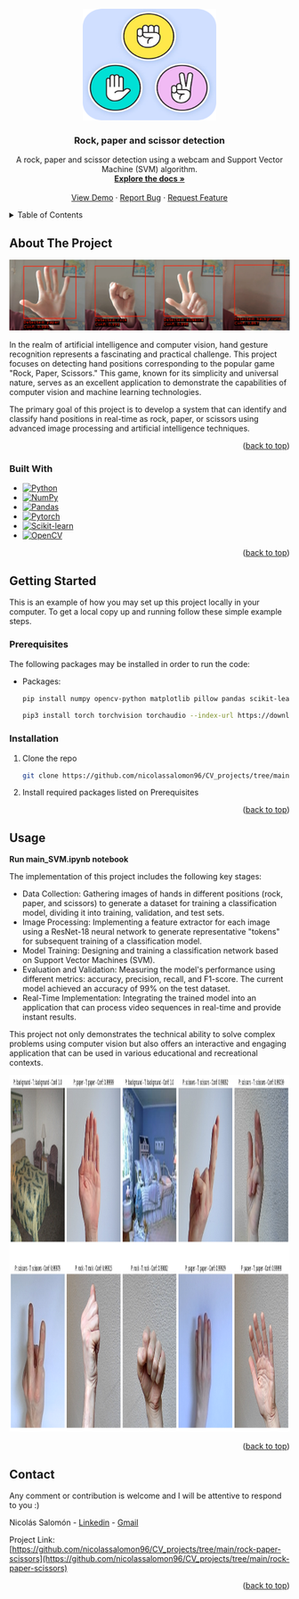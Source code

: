 <!-- PROJECT LOGO -->
<br />
<div align="center">
  <a href="https://github.com/nicolassalomon96/CV_projects/tree/main/rock-paper-scissors">
    <img src="images/logo.png" alt="Logo" width="240" height="200">
  </a>

<h3 align="center">Rock, paper and scissor detection</h3>

  <p align="center">
    A rock, paper and scissor detection using a webcam and Support Vector Machine (SVM) algorithm.
    <br />
    <a href="https://github.com/nicolassalomon96/CV_projects/tree/main/rock-paper-scissors"><strong>Explore the docs »</strong></a>
    <br />
    <br />
    <a href="https://github.com/nicolassalomon96/CV_projects/tree/main/rock-paper-scissors/outputs/output_gif.gif">View Demo</a>
    ·
    <a href="https://github.com/nicolassalomon96/CV_projects/tree/main/rock-paper-scissors/issues/new?labels=bug&template=bug-report---.md">Report Bug</a>
    ·
    <a href="https://github.com/nicolassalomon96/CV_projects/tree/main/rock-paper-scissors/issues/new?labels=enhancement&template=feature-request---.md">Request Feature</a>
  </p>
</div>


<!-- TABLE OF CONTENTS -->
<details>
  <summary>Table of Contents</summary>
  <ol>
    <li>
      <a href="#about-the-project">About The Project</a>
      <ul>
        <li><a href="#built-with">Built With</a></li>
      </ul>
    </li>
    <li>
      <a href="#getting-started">Getting Started</a>
      <ul>
        <li><a href="#prerequisites">Prerequisites</a></li>
        <li><a href="#installation">Installation</a></li>
      </ul>
    </li>
    <li><a href="#usage">Usage</a></li>
    <li><a href="#contact">Contact</a></li>
  </ol>
</details>



<!-- ABOUT THE PROJECT -->
## About The Project

![Product Name Screen Shot][product-screenshot]

In the realm of artificial intelligence and computer vision, hand gesture recognition represents a fascinating and practical challenge. This project focuses on detecting hand positions corresponding to the popular game "Rock, Paper, Scissors." This game, known for its simplicity and universal nature, serves as an excellent application to demonstrate the capabilities of computer vision and machine learning technologies.

The primary goal of this project is to develop a system that can identify and classify hand positions in real-time as rock, paper, or scissors using advanced image processing and artificial intelligence techniques.

<p align="right">(<a href="#readme-top">back to top</a>)</p>


### Built With

* [![Python][Python]][Python-url]
* [![NumPy][NumPy]][NumPy-url]
* [![Pandas][Pandas]][Pandas-url]
* [![Pytorch][Pytorch]][Pytorch-url]
* [![Scikit-learn][Scikit-learn]][Scikit-learn-url]
* [![OpenCV][OpenCV]][OpenCV-url]


<p align="right">(<a href="#readme-top">back to top</a>)</p>


<!-- GETTING STARTED -->
## Getting Started

This is an example of how you may set up this project locally in your computer.
To get a local copy up and running follow these simple example steps.

### Prerequisites

The following packages may be installed in order to run the code:

* Packages:
  ```sh
  pip install numpy opencv-python matplotlib pillow pandas scikit-learn
  ```
  ```sh
  pip3 install torch torchvision torchaudio --index-url https://download.pytorch.org/whl/cu118 #for examples see https://pytorch.org/get-started/locally/
  ```

### Installation

1. Clone the repo
   ```sh
   git clone https://github.com/nicolassalomon96/CV_projects/tree/main/rock-paper-scissors
   ```
2. Install required packages listed on Prerequisites

<p align="right">(<a href="#readme-top">back to top</a>)</p>


<!-- USAGE EXAMPLES -->
## Usage

**Run main_SVM.ipynb notebook**

The implementation of this project includes the following key stages:

  * Data Collection: Gathering images of hands in different positions (rock, paper, and scissors) to generate a dataset for training a classification model, dividing it into training, validation, and test sets.
  * Image Processing: Implementing a feature extractor for each image using a ResNet-18 neural network to generate representative "tokens" for subsequent training of a classification model.
  * Model Training: Designing and training a classification network based on Support Vector Machines (SVM).
  * Evaluation and Validation: Measuring the model's performance using different metrics: accuracy, precision, recall, and F1-score. The current model achieved an accuracy of 99% on the test dataset.
  * Real-Time Implementation: Integrating the trained model into an application that can process video sequences in real-time and provide instant results.

This project not only demonstrates the technical ability to solve complex problems using computer vision but also offers an interactive and engaging application that can be used in various educational and recreational contexts.


<div align="center">
  <a href="https://github.com/nicolassalomon96/CV_projects/tree/main/rock-paper-scissors">
    <img src="images/output_image.png" alt="Logo" width="1280" height="640">
  </a>
</div>

<p align="right">(<a href="#readme-top">back to top</a>)</p>


<!-- ROADMAP -->
<!--
## Roadmap

- [ ] Feature 1
- [ ] Feature 2
- [ ] Feature 3
    - [ ] Nested Feature

See the [open issues](https://github.com/github_username/repo_name/issues) for a full list of proposed features (and known issues).

<p align="right">(<a href="#readme-top">back to top</a>)</p>
-->

<!-- CONTRIBUTING -->
<!--
## Contributing

Contributions are what make the open source community such an amazing place to learn, inspire, and create. Any contributions you make are **greatly appreciated**.

If you have a suggestion that would make this better, please fork the repo and create a pull request. You can also simply open an issue with the tag "enhancement".
Don't forget to give the project a star! Thanks again!

1. Fork the Project
2. Create your Feature Branch (`git checkout -b feature/AmazingFeature`)
3. Commit your Changes (`git commit -m 'Add some AmazingFeature'`)
4. Push to the Branch (`git push origin feature/AmazingFeature`)
5. Open a Pull Request

<p align="right">(<a href="#readme-top">back to top</a>)</p>
-->


<!-- LICENSE -->
<!--
## License

Distributed under the MIT License. See `LICENSE.txt` for more information.

<p align="right">(<a href="#readme-top">back to top</a>)</p>
-->


<!-- CONTACT -->
## Contact
Any comment or contribution is welcome and I will be attentive to respond to you :)

Nicolás Salomón - [Linkedin](https://www.linkedin.com/in/nicolassalomon96/) - [Gmail](nicolassalomon96@gmail.com)

Project Link: [https://github.com/nicolassalomon96/CV_projects/tree/main/rock-paper-scissors](https://github.com/nicolassalomon96/CV_projects/tree/main/rock-paper-scissors)

<p align="right">(<a href="#readme-top">back to top</a>)</p>



<!-- MARKDOWN LINKS & IMAGES -->
<!-- https://www.markdownguide.org/basic-syntax/#reference-style-links -->
[product-screenshot]: images/output_image_2.png
[Python]: https://img.shields.io/badge/python-3670A0?style=for-the-badge&logo=python&logoColor=ffdd54
[Python-url]: https://www.python.org/
[OpenCV]: https://img.shields.io/badge/OpenCV-27338e?style=for-the-badge&logo=OpenCV&logoColor=white
[OpenCV-url]: https://opencv.org/
[NumPy]: https://img.shields.io/badge/-NumPy-013243?style=flat&logo=numpy&logoColor=white
[NumPy-url]: https://opencv.org/
[Pandas]: https://img.shields.io/badge/-pandas-05122A?style=flat&logo=pandas
[Pandas-url]: https://pandas.pydata.org/
[Scikit-learn]: https://img.shields.io/badge/scikit-learn-whitesmoke?style=for-the-badge&logo=scikit-learn
[Scikit-learn-url]: https://scikit-learn.org/
[Pytorch]: https://img.shields.io/badge/PyTorch-black?logo=PyTorch
[Pytorch-url]: https://pytorch.org/